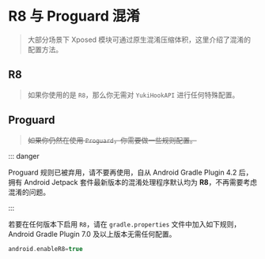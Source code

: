 # R8 与 Proguard 混淆

> 大部分场景下 Xposed 模块可通过原生混淆压缩体积，这里介绍了混淆的配置方法。

## R8

> 如果你使用的是 `R8`，那么你无需对 `YukiHookAPI` 进行任何特殊配置。

## Proguard

> ~~如果你仍然在使用 `Proguard`，你需要做一些规则配置。~~

::: danger

Proguard 规则已被弃用，请不要再使用，自从 Android Gradle Plugin 4.2 后，拥有 Android Jetpack 套件最新版本的混淆处理程序默认均为 **R8**，不再需要考虑混淆的问题。

:::

若要在任何版本下启用 `R8`，请在 `gradle.properties` 文件中加入如下规则，Android Gradle Plugin 7.0 及以上版本无需任何配置。

```groovy
android.enableR8=true
```
